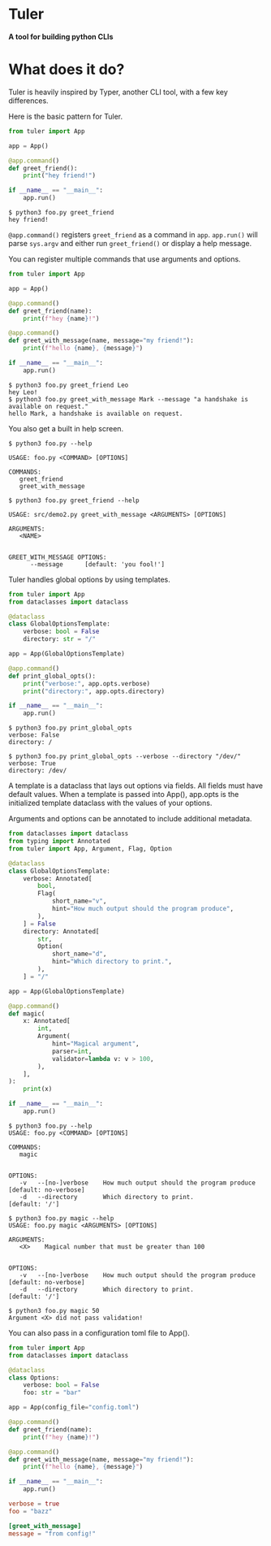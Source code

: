 # Tuler
__A tool for building python CLIs__

# What does it do?
Tuler is heavily inspired by Typer, another CLI tool, with a few key differences.

Here is the basic pattern for Tuler.
```python title="foo.py"
from tuler import App

app = App()

@app.command()
def greet_friend():
    print("hey friend!")

if __name__ == "__main__":
    app.run()
```

```console
$ python3 foo.py greet_friend
hey friend!
```


`@app.command()` registers `greet_friend` as a command in `app`. `app.run()` will parse `sys.argv` and either run `greet_friend()` or display a help message.

You can register multiple commands that use arguments and options.
```python title="foo.py"
from tuler import App

app = App()

@app.command()
def greet_friend(name):
    print(f"hey {name}!")

@app.command()
def greet_with_message(name, message="my friend!"):
    print(f"hello {name}, {message}")

if __name__ == "__main__":
    app.run()
```

```console
$ python3 foo.py greet_friend Leo
hey Leo!
$ python3 foo.py greet_with_message Mark --message "a handshake is available on request."
hello Mark, a handshake is available on request.
```

You also get a built in help screen.
```console
$ python3 foo.py --help

USAGE: foo.py <COMMAND> [OPTIONS]

COMMANDS:
   greet_friend
   greet_with_message
```

```console
$ python3 foo.py greet_friend --help

USAGE: src/demo2.py greet_with_message <ARGUMENTS> [OPTIONS]

ARGUMENTS:
   <NAME>


GREET_WITH_MESSAGE OPTIONS:
      --message      [default: 'you fool!']
```

Tuler handles global options by using templates.
```python title="foo.py"
from tuler import App
from dataclasses import dataclass

@dataclass
class GlobalOptionsTemplate:
    verbose: bool = False
    directory: str = "/"

app = App(GlobalOptionsTemplate)

@app.command()
def print_global_opts():
    print("verbose:", app.opts.verbose)
    print("directory:", app.opts.directory)

if __name__ == "__main__":
    app.run()
```
```console
$ python3 foo.py print_global_opts
verbose: False
directory: /

$ python3 foo.py print_global_opts --verbose --directory "/dev/"
verbose: True
directory: /dev/
```

A template is a dataclass that lays out options via fields. All fields must have default values. When a template is passed into App(), app.opts is the initialized template dataclass with the values of your options.

Arguments and options can be annotated to include additional metadata.
```python title="foo.py"
from dataclasses import dataclass
from typing import Annotated
from tuler import App, Argument, Flag, Option

@dataclass
class GlobalOptionsTemplate:
    verbose: Annotated[
        bool,
        Flag(
            short_name="v",
            hint="How much output should the program produce",
        ),
    ] = False
    directory: Annotated[
        str,
        Option(
            short_name="d",
            hint="Which directory to print.",
        ),
    ] = "/"

app = App(GlobalOptionsTemplate)

@app.command()
def magic(
    x: Annotated[
        int,
        Argument(
            hint="Magical argument",
            parser=int,
            validator=lambda v: v > 100,
        ),
    ],
):
    print(x)

if __name__ == "__main__":
    app.run()
```

```console
$ python3 foo.py --help
USAGE: foo.py <COMMAND> [OPTIONS]

COMMANDS:
   magic
 

OPTIONS:
   -v   --[no-]verbose    How much output should the program produce   [default: no-verbose]
   -d   --directory       Which directory to print.                           [default: '/']

$ python3 foo.py magic --help
USAGE: foo.py magic <ARGUMENTS> [OPTIONS]

ARGUMENTS:
   <X>    Magical number that must be greater than 100


OPTIONS:
   -v   --[no-]verbose    How much output should the program produce   [default: no-verbose]
   -d   --directory       Which directory to print.                           [default: '/']

$ python3 foo.py magic 50
Argument <X> did not pass validation!
```

You can also pass in a configuration toml file to App().
```python title="foo.py"
from tuler import App
from dataclasses import dataclass

@dataclass
class Options:
    verbose: bool = False
    foo: str = "bar"

app = App(config_file="config.toml")

@app.command()
def greet_friend(name):
    print(f"hey {name}!")

@app.command()
def greet_with_message(name, message="my friend!"):
    print(f"hello {name}, {message}")

if __name__ == "__main__":
    app.run()
```
```toml title="config.toml"
verbose = true
foo = "bazz"

[greet_with_message]
message = "from config!"
```
